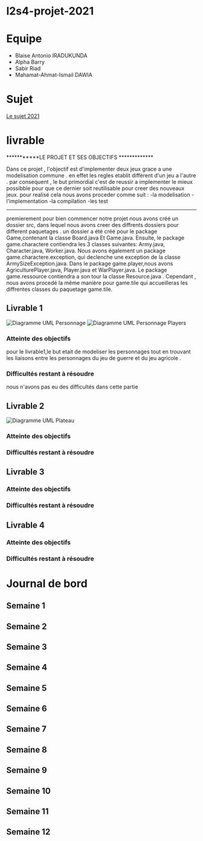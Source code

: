 # l2s4-projet-2021

# Equipe

- Blaise Antonio IRADUKUNDA
- Alpha Barry
- Sabir	Riad	
- Mahamat-Ahmat-Ismail	DAWIA

# Sujet

[Le sujet 2021](https://www.fil.univ-lille1.fr/portail/index.php?dipl=L&sem=S4&ue=Projet&label=Documents)

# livrable
***********LE PROJET ET SES OBJECTIFS *************

Dans ce projet , l'objectif est d'implementer  deux jeux  grace a une  modelisation commune  .
en effet les regles etablit diffèrent d'un jeu a l'autre .
par consequent , le but primordial c'est de reussir a implementer le mieux possibble pour que ce dernier
soit reutilisable pour creer des nouveaux jeux.
pour realisé cela nous avons proceder comme suit :
-la modelisation 
-l'implementation
-la compilation 
-les test 
  *************************************
premierement pour bien commencer  notre projet  nous avons créé un dossier src, dans lequel nous avons creer des diffrents dossiers
pour different paquetages .
un dossier a été créé pour le package Game,contenant la classe Board.java Et Game.java.
Ensuite, le package game.charactere contiendra les 3 classes suivantes: Army.java, Character.java, Worker.java. 
Nous avons également un package game.charactere.exception, qui declenche une exception de la classe ArmySizeException.java.
Dans le package game.player,nous avons AgriculturePlayer.java, Player.java et WarPlayer.java. 
Le package game.ressource contiendra a son tour la classe Resource.java .
Cependant , nous avons procedé la même manière pour game.tile qui accueilleras  les diffrentes  classes du paquetage game.tile.

## Livrable 1
![Diagramme UML Personnage](uml/images/personnage.png)
![Diagramme UML Personnage Players](uml/images/player_personnage.png)

### Atteinte des objectifs
pour le livrable1,le but etait de modeliser les personnages tout en trouvant les liaisons entre les personnages du 
jeu de guerre et du jeu agricole . 

### Difficultés restant à résoudre
nous n'avons pas eu des difficultés dans cette partie

## Livrable 2
![Diagramme UML Plateau](uml/images/diagramme_uml_pateau.png)


### Atteinte des objectifs

### Difficultés restant à résoudre

## Livrable 3

### Atteinte des objectifs

### Difficultés restant à résoudre

## Livrable 4

### Atteinte des objectifs

### Difficultés restant à résoudre

# Journal de bord

## Semaine 1

## Semaine 2

## Semaine 3

## Semaine 4

## Semaine 5

## Semaine 6

## Semaine 7

## Semaine 8

## Semaine 9

## Semaine 10

## Semaine 11

## Semaine 12
